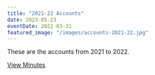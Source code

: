 ```yaml
---
title: "2021-22 Accounts"
date: 2023-05-23
eventDate: 2022-03-31
featured_image: "/images/accounts-2021-22.jpg"
---
```

These are the accounts from 2021 to 2022.

<!--more-->

[View Minutes](/pdfs/accounts-2021-22.pdf)
